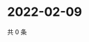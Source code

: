 # 2022-02-09

共 0 条

<!-- BEGIN WEIBO -->
<!-- 最后更新时间 Wed Feb 09 2022 21:08:55 GMT+0800 (China Standard Time) -->

<!-- END WEIBO -->
